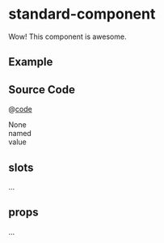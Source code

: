# standard-component

Wow! This component is awesome.

## Example

## Source Code

@[code](../../src/main.ts)

<div v-tippy>None</div>
<div v-tippy:name>named</div>
<div v-tippy="'nice'">value</div>

## slots

...

## props

...
